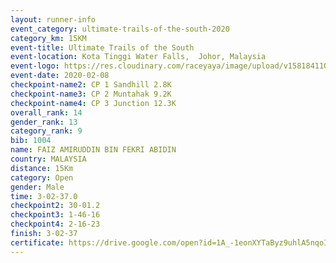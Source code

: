 ```yaml
--- 
layout: runner-info 
event_category: ultimate-trails-of-the-south-2020 
category_km: 15KM 
event-title: Ultimate Trails of the South 
event-location: Kota Tinggi Water Falls,  Johor, Malaysia 
event-logo: https://res.cloudinary.com/raceyaya/image/upload/v1581841103/logo/2020/ultimate-trails-2020_i93dfj.jpg 
event-date: 2020-02-08 
checkpoint-name2: CP 1 Sandhill 2.8K 
checkpoint-name3: CP 2 Muntahak 9.2K 
checkpoint-name4: CP 3 Junction 12.3K 
overall_rank: 14
gender_rank: 13
category_rank: 9
bib: 1004
name: FAIZ AMIRUDDIN BIN FEKRI ABIDIN
country: MALAYSIA
distance: 15Km
category: Open
gender: Male
time: 3-02-37.0
checkpoint2: 30-01.2
checkpoint3: 1-46-16
checkpoint4: 2-16-23
finish: 3-02-37
certificate: https://drive.google.com/open?id=1A_-1eonXYTaByz9uhlA5nqoI4z7XXlzI
--- 
```

